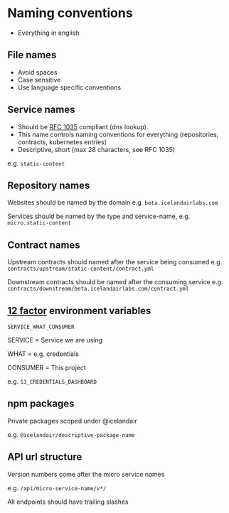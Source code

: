 # Naming conventions

- Everything in english

## File names
- Avoid spaces
- Case sensitive
- Use language specific conventions


## Service names
- Should be [RFC 1035](https://www.ietf.org/rfc/rfc1035.txt) compliant (dns lookup).
- This name controls naming conventions for everything (repositories, contracts, kubernetes entries)
- Descriptive, short (max 28 characters, see RFC 1035)

e.g. `static-content`


## Repository names
Websites should be named by the domain e.g. `beta.icelandairlabs.com`

Services should be named by the type and service-name, e.g. `micro.static-content`


## Contract names
Upstream contracts should named after the service being consumed e.g.
`contracts/upstream/static-content/contract.yml`

Downstream contracts should be named after the consuming service e.g.
`contracts/downstream/beta.icelandairlabs.com/contract.yml`


## [12 factor](http://12factor.net/config) environment variables

`SERVICE_WHAT_CONSUMER`

SERVICE = Service we are using

WHAT = e.g. credentials

CONSUMER = This project

e.g. `S3_CREDENTIALS_DASHBOARD`


## npm packages
Private packages scoped under @icelandair

e.g. `@icelandair/descriptive-package-name`

## API url structure
Version numbers come after the micro service names

e.g. `/api/micro-service-name/v*/`

All endpoints should have trailing slashes

